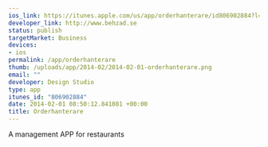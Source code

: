 ```yaml
--- 
ios_link: https://itunes.apple.com/us/app/orderhanterare/id806902884?l=sv&ls=1%26mt=8
developer_link: http://www.behzad.se
status: publish
targetMarket: Business
devices: 
- ios
permalink: /app/orderhanterare
thumb: /uploads/app/2014-02/2014-02-01-orderhanterare.png
email: ""
developer: Design Studio
type: app
itunes_id: "806902884"
date: 2014-02-01 08:50:12.841081 +00:00
title: Orderhanterare
---
```


A management APP for restaurants

